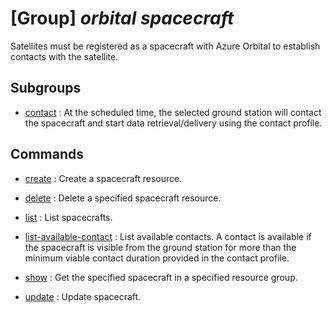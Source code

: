 # [Group] _orbital spacecraft_

Satellites must be registered as a spacecraft with Azure Orbital to establish contacts with the satellite.

## Subgroups

- [contact](/Commands/orbital/spacecraft/contact/readme.md)
: At the scheduled time, the selected ground station will contact the spacecraft and start data retrieval/delivery using the contact profile.

## Commands

- [create](/Commands/orbital/spacecraft/_create.md)
: Create a spacecraft resource.

- [delete](/Commands/orbital/spacecraft/_delete.md)
: Delete a specified spacecraft resource.

- [list](/Commands/orbital/spacecraft/_list.md)
: List spacecrafts.

- [list-available-contact](/Commands/orbital/spacecraft/_list-available-contact.md)
: List available contacts. A contact is available if the spacecraft is visible from the ground station for more than the minimum viable contact duration provided in the contact profile.

- [show](/Commands/orbital/spacecraft/_show.md)
: Get the specified spacecraft in a specified resource group.

- [update](/Commands/orbital/spacecraft/_update.md)
: Update spacecraft.
